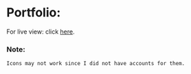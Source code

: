 # Portfolio:

For live view: click [here](https://smriti1313.github.io/smriti_portfolio-main/).

### Note:
```
Icons may not work since I did not have accounts for them.
```